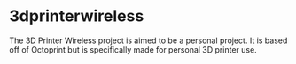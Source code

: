 # 3dprinterwireless
The 3D Printer Wireless project is aimed to be a personal project.  It is based off of Octoprint but is specifically made for personal 3D printer use.
